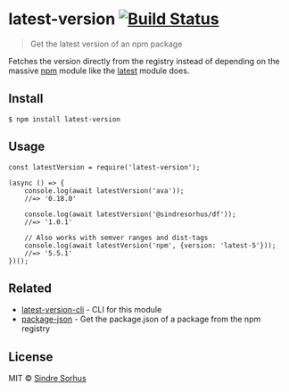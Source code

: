 latest-version [![Build Status](https://travis-ci.org/sindresorhus/latest-version.svg?branch=master)](https://travis-ci.org/sindresorhus/latest-version)
========================================================================================================================================================

> Get the latest version of an npm package

Fetches the version directly from the registry instead of depending on the massive [npm](https://github.com/npm/npm/blob/8b5e7b6ae5b4cd2d7d62eaf93b1428638b387072/package.json#L37-L85) module like the [latest](https://github.com/bahamas10/node-latest) module does.

Install
-------

    $ npm install latest-version

Usage
-----

    const latestVersion = require('latest-version');

    (async () => {
        console.log(await latestVersion('ava'));
        //=> '0.18.0'

        console.log(await latestVersion('@sindresorhus/df'));
        //=> '1.0.1'

        // Also works with semver ranges and dist-tags
        console.log(await latestVersion('npm', {version: 'latest-5'}));
        //=> '5.5.1'
    })();

Related
-------

-   [latest-version-cli](https://github.com/sindresorhus/latest-version-cli) - CLI for this module
-   [package-json](https://github.com/sindresorhus/package-json) - Get the package.json of a package from the npm registry

License
-------

MIT © [Sindre Sorhus](https://sindresorhus.com)
